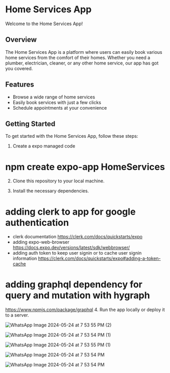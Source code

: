# Home Services App

Welcome to the Home Services App!

## Overview
The Home Services App is a platform where users can easily book various home services from the comfort of their homes. Whether you need a plumber, electrician, cleaner, or any other home service, our app has got you covered.

## Features
- Browse a wide range of home services
- Easily book services with just a few clicks
- Schedule appointments at your convenience

## Getting Started
To get started with the Home Services App, follow these steps:
1. Create a expo managed code 
#  npm create expo-app HomeServices

2. Clone this repository to your local machine.

3. Install the necessary dependencies.
#  adding clerk to app for google authentication
  * clerk documentation   https://clerk.com/docs/quickstarts/expo
  * adding expo-web-browser   https://docs.expo.dev/versions/latest/sdk/webbrowser/
  * adding auth token to keep user signin or to cache user signin information
    https://clerk.com/docs/quickstarts/expo#adding-a-token-cache


#   adding graphql dependency for query and mutation with hygraph  
   https://www.npmjs.com/package/graphql
4. Run the app locally or deploy it to a server.



![WhatsApp Image 2024-05-24 at 7 53 55 PM (2)](https://github.com/Akan-hu/Home-Services-App/assets/114865006/39e8b108-4d0a-451b-8638-7283836e9543)



![WhatsApp Image 2024-05-24 at 7 53 54 PM (1)](https://github.com/Akan-hu/Home-Services-App/assets/114865006/ddd90621-21cc-4135-9a2a-55e2af8b9ea1)



![WhatsApp Image 2024-05-24 at 7 53 55 PM (1)](https://github.com/Akan-hu/Home-Services-App/assets/114865006/22ded41f-2e71-4b36-8196-217f4066bcaa)



![WhatsApp Image 2024-05-24 at 7 53 54 PM](https://github.com/Akan-hu/Home-Services-App/assets/114865006/075e4771-bdaa-4d97-9498-eee528999508)



![WhatsApp Image 2024-05-24 at 7 53 54 PM](https://github.com/Akan-hu/Home-Services-App/assets/114865006/662633e7-e431-4309-84e9-0319bc120e1a)



